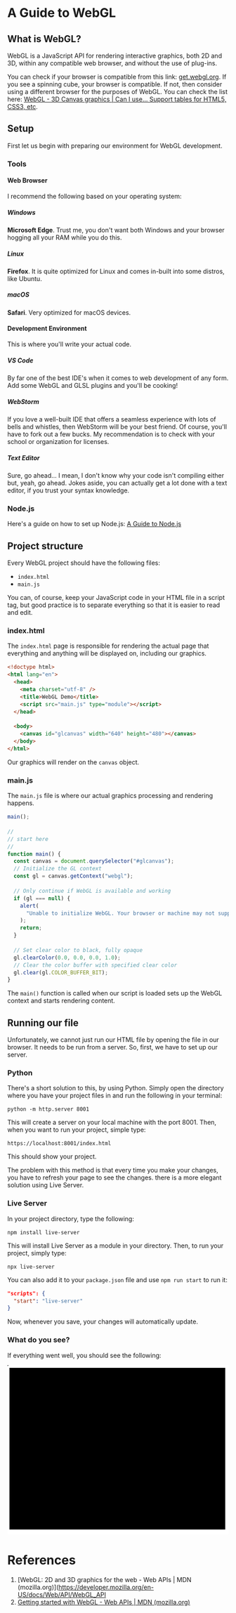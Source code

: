 # A Guide to WebGL

## What is WebGL?

WebGL is a JavaScript API for rendering interactive graphics, both 2D and 3D, within any compatible web browser, and without the use of plug-ins. 

You can check if your browser is compatible from this link: [get.webgl.org](https://get.webgl.org/). If you see a spinning cube, your browser is compatible. If not, then consider using a different browser for the purposes of WebGL. You can check the list here: [WebGL - 3D Canvas graphics | Can I use... Support tables for HTML5, CSS3, etc](https://caniuse.com/webgl).

## Setup

First let us begin with preparing our environment for WebGL development. 

### Tools

#### Web Browser

I recommend the following based on your operating system:

##### Windows

**Microsoft Edge**. Trust me, you don't want both Windows and your browser hogging all your RAM while you do this.

##### Linux

**Firefox**. It is quite optimized for Linux and comes in-built into some distros, like Ubuntu.

##### macOS

**Safari**. Very optimized for macOS devices.

#### Development Environment

This is where you'll write your actual code. 

##### VS Code

By far one of the best IDE's when it comes to web development of any form. Add some WebGL and GLSL plugins and you'll be cooking!

##### WebStorm

If you love a well-built IDE that offers a seamless experience with lots of bells and whistles, then WebStorm will be your best friend. Of course, you'll have to fork out a few bucks. My recommendation is to check with your school or organization for licenses. 

##### Text Editor

Sure, go ahead... I mean, I don't know why your code isn't compiling either but, yeah, go ahead. Jokes aside, you can actually get a lot done with a text editor, if you trust your syntax knowledge.

### Node.js

Here's a guide on how to set up Node.js: [A Guide to Node.js](https://github.com/refiloemopeloa/Guides/blob/main/Web%20Development/JS/Node.js.md)

## Project structure

Every WebGL project should have the following files:

* `index.html`
* `main.js`

You can, of course, keep your JavaScript code in your HTML file in a script tag, but good practice is to separate everything so that it is easier to read and edit.

### index.html

The `index.html` page is responsible for rendering the actual page that everything and anything will be displayed on, including our graphics.

```HTML
<!doctype html>
<html lang="en">
  <head>
    <meta charset="utf-8" />
    <title>WebGL Demo</title>
    <script src="main.js" type="module"></script>
  </head>

  <body>
    <canvas id="glcanvas" width="640" height="480"></canvas>
  </body>
</html>
```

Our graphics will render on the `canvas` object.

### main.js

The `main.js` file is where our actual graphics processing and rendering happens.

```js
main();

//
// start here
//
function main() {
  const canvas = document.querySelector("#glcanvas");
  // Initialize the GL context
  const gl = canvas.getContext("webgl");

  // Only continue if WebGL is available and working
  if (gl === null) {
    alert(
      "Unable to initialize WebGL. Your browser or machine may not support it.",
    );
    return;
  }

  // Set clear color to black, fully opaque
  gl.clearColor(0.0, 0.0, 0.0, 1.0);
  // Clear the color buffer with specified clear color
  gl.clear(gl.COLOR_BUFFER_BIT);
}
```

The `main()` function is called when our script is loaded sets up the WebGL context and starts rendering content.

## Running our file

Unfortunately, we cannot just run our HTML file by opening the file in our browser. It needs to be run from a server. So, first, we have to set up our server. 

### Python

There's a short solution to this, by using Python. Simply open the directory where you have your project files in and run the following in your terminal:

```shell
python -m http.server 8001
```

This will create a server on your local machine with the port 8001. Then, when you want to run your project, simple type:

```http
https://localhost:8001/index.html
```

This should show your project.

The problem with this method is that every time you make your changes, you have to refresh your page to see the changes. there is a more elegant solution using Live Server.

### Live Server

In your project directory, type the following:

```shell
npm install live-server
```

This will install Live Server as a module in your directory. Then, to run your project, simply type:

```shell
npx live-server
```

You can also add it to your `package.json` file and use `npm run start` to run it:

```json
"scripts": {  
  "start": "live-server"  
}
```

Now, whenever you save, your changes will automatically update.

### What do you see?

If everything went well, you should see the following:

![hello-WebGL.png](assets/hello-WebGL.png)


# References

1. [WebGL: 2D and 3D graphics for the web - Web APIs | MDN (mozilla.org)](https://developer.mozilla.org/en-US/docs/Web/API/WebGL_API
2. [Getting started with WebGL - Web APIs | MDN (mozilla.org)](https://developer.mozilla.org/en-US/docs/Web/API/WebGL_API/Tutorial/Getting_started_with_WebGL)